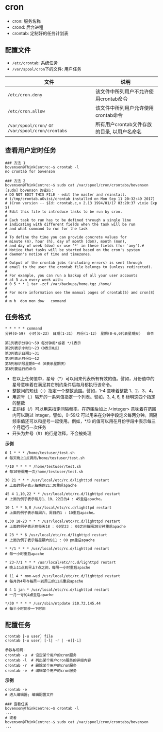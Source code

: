 # cron

- cron: 服务名称
- crond: 后台进程
- crontab: 定制好的任务计划表

## 配置文件

- `/etc/crontab`: 系统任务
- `/var/spool/cron`下的文件: 用户任务

| 文件                                       | 说明                         |
| ---------------------------------------- | -------------------------- |
| `/etc/cron.deny`                         | 该文件中所列用户不允许使用crontab命令     |
| `/etc/cron.allow`                        | 该文件中所列用户允许使用crontab命令      |
| `/var/spool/cron/` or `/var/spool/cron/crontabs` | 所有用户crontab文件存放的目录, 以用户名命名 |



## 查看用户定时任务

```shell
### 方法 1
bovenson@ThinkCentre:~$ crontab -l
no crontab for bovenson

### 方法 2
bovenson@ThinkCentre:~$ sudo cat /var/spool/cron/crontabs/bovenson
[sudo] bovenson 的密码：
# DO NOT EDIT THIS FILE - edit the master and reinstall.
# (/tmp/crontab.uOvisi/crontab installed on Mon Sep 11 20:32:49 2017)
# (Cron version -- $Id: crontab.c,v 2.13 1994/01/17 03:20:37 vixie Exp $)
# Edit this file to introduce tasks to be run by cron.
# 
# Each task to run has to be defined through a single line
# indicating with different fields when the task will be run
# and what command to run for the task
# 
# To define the time you can provide concrete values for
# minute (m), hour (h), day of month (dom), month (mon),
# and day of week (dow) or use '*' in these fields (for 'any').# 
# Notice that tasks will be started based on the cron's system
# daemon's notion of time and timezones.
# 
# Output of the crontab jobs (including errors) is sent through
# email to the user the crontab file belongs to (unless redirected).
# 
# For example, you can run a backup of all your user accounts
# at 5 a.m every week with:
# 0 5 * * 1 tar -zcf /var/backups/home.tgz /home/
# 
# For more information see the manual pages of crontab(5) and cron(8)
# 
# m h  dom mon dow   command

```

## 任务格式

```shell
* * * * * command
分钟(0-59)　小时(0-23)　日期(1-31)　月份(1-12)　星期(0-6,0代表星期天)　 命令

第1列表示分钟1～59 每分钟用*或者 */1表示
第2列表示小时1～23（0表示0点）
第3列表示日期1～31
第4列表示月份1～12
第5列标识号星期0～6（0表示星期天）
第6列要运行的命令
```

- 在以上任何值中，星号（*）可以用来代表所有有效的值。譬如，月份值中的星号意味着在满足其它制约条件后每月都执行该命令。
- 整数间的短线（-）指定一个整数范围。譬如，1-4 意味着整数 1、2、3、4。
- 用逗号（,）隔开的一系列值指定一个列表。譬如，3, 4, 6, 8 标明这四个指定的整数
- 正斜线（/）可以用来指定间隔频率。在范围后加上 /\<integer\> 意味着在范围内可以跳过 integer。譬如，0-59/2 可以用来在分钟字段定义每两分钟。间隔频率值还可以和星号一起使用。例如，*/3 的值可以用在月份字段中表示每三个月运行一次任务
- 开头为井号（#）的行是注释，不会被处理



**示例**

```shell
0 1 * * * /home/testuser/test.sh		
# 每天晚上1点调用/home/testuser/test.sh

*/10 * * * * /home/testuser/test.sh		
# 每10钟调用一次/home/testuser/test.sh

30 21 * * * /usr/local/etc/rc.d/lighttpd restart		
# 上面的例子表示每晚的21:30重启apache

45 4 1,10,22 * * /usr/local/etc/rc.d/lighttpd restart	
# 上面的例子表示每月1、10、22日的4 : 45重启apache。

10 1 * * 6,0 /usr/local/etc/rc.d/lighttpd restart		
# 上面的例子表示每周六、周日的1 : 10重启apache。

0,30 18-23 * * * /usr/local/etc/rc.d/lighttpd restart	
# 上面的例子表示在每天18 : 00至23 : 00之间每隔30分钟重启apache

0 23 * * 6 /usr/local/etc/rc.d/lighttpd restart			
# 上面的例子表示每星期六的11 : 00 pm重启apache

* */1 * * * /usr/local/etc/rc.d/lighttpd restart		
# 每一小时重启apache

* 23-7/1 * * * /usr/local/etc/rc.d/lighttpd restart		
# 晚上11点到早上7点之间，每隔一小时重启apache

0 11 4 * mon-wed /usr/local/etc/rc.d/lighttpd restart
# 每月的4号与每周一到周三的11点重启apache

0 4 1 jan * /usr/local/etc/rc.d/lighttpd restart
# 一月一号的4点重启apache

*/30 * * * * /usr/sbin/ntpdate 210.72.145.44
# 每半小时同步一下时间
```



## 配置任务

```shell
crontab [-u user] file
crontab [-u user] [-l| -r | -e][-i]

参数与说明：
crontab -u	# 设定某个用户的cron服务
crontab -l	# 列出某个用户cron服务的详细内容
crontab -r	# 删除某个用户的cron服务
crontab -e	# 编辑某个用户的cron服务
```

**示例**

```shell
crontab -e
# 进入编辑器; 编辑配置文件

### 查看任务
bovenson@ThinkCentre:~$ crontab -l
...
# 或者
bovenson@ThinkCentre:~$ sudo cat /var/spool/cron/crontabs/bovenson
...
```

